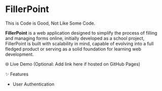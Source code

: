 # FillerPoint

This is Code is Good, Not Like Some Code.

**FillerPoint** is a web application designed to simplify the process of filling and managing forms online, initially developed as a school project, FillerPoint is built with scalability in mind, capable of evolving into a full fledged product or serving as a solid foundation for learning web development.

🌐 Live Demo
(Optional: Add link here if hosted on GitHub Pages)

✨ Features
- User Authentication